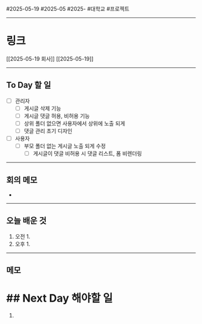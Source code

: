 #2025-05-19 #2025-05 #2025- 
#대학교 #프로젝트


------
# 링크 
[[2025-05-19 회사]]
[[2025-05-19]]

---
## To Day 할 일
- [ ] 관리자
    - [ ] 게시글 삭제 기능
    - [ ] 게시글 댓글 허용, 비허용 기능
    - [ ] 상위 폴더 없으면 사용자에서 상위에 노출 되게
    - [ ] 댓글 관리 초기 디자인 
- [ ] 사용자
    - [ ] 부모 폴더 없는 게시글 노출 되게 수정
        - [ ] 게시글이 댓글 비허용 시 댓글 리스트, 폼 비렌더링
---
## 회의 메모
- 
---
## 오늘 배운 것
1. 오전
    1. 
2. 오후
    1. 
---
## 메모


# ## Next Day 해야할 일
1. 
